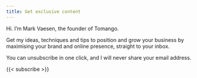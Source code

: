 ```yaml
---
title: Get exclusive content
---
```


Hi. I’m Mark Vaesen, the founder of Tomango.

Get my ideas, techniques and tips to position and grow your business by maximising your brand and online presence, straight to your inbox.

You can unsubscribe in one click, and I will never share your email address.

{{< subscribe >}}

